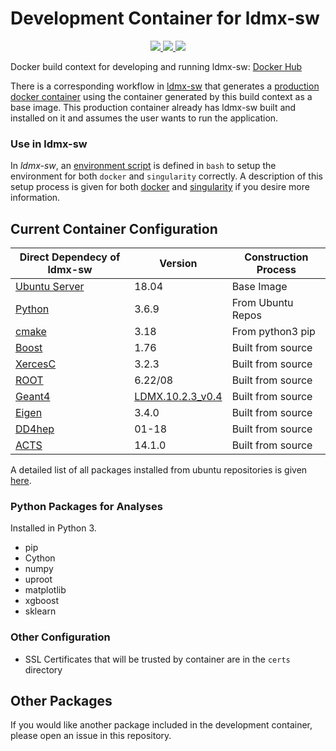 # Development Container for ldmx-sw

<p align="center">
    <a href="http://perso.crans.org/besson/LICENSE.html" alt="GPLv3 license">
        <img src="https://img.shields.io/badge/License-GPLv3-blue.svg" />
    </a>
    <a href="https://github.com/LDMX-Software/docker/actions" alt="Actions">
        <img src="https://github.com/LDMX-Software/docker/workflows/CI/badge.svg" />
    </a>
    <a href="https://hub.docker.com/r/ldmx/dev" alt="DockerHub">
        <img src="https://img.shields.io/github/v/release/LDMX-Software/docker" />
    </a>
</p>

Docker build context for developing and running ldmx-sw: [Docker Hub](https://hub.docker.com/repository/docker/ldmx/dev)

There is a corresponding workflow in [ldmx-sw](https://github.com/LDMX-Software/ldmx-sw) that generates a [production docker container](https://hub.docker.com/repository/docker/ldmx/pro) using the container generated by this build context as a base image.
This production container already has ldmx-sw built and installed on it and assumes the user wants to run the application.

### Use in ldmx-sw

In _ldmx-sw_, an [environment script](https://github.com/LDMX-Software/ldmx-sw/blob/master/scripts/ldmx-env.sh) is defined in `bash` to setup the environment for both `docker` and `singularity` correctly.
A description of this setup process is given for both [docker](docs/use_with_docker.md) and [singularity](docs/use_with_singularity.md) if you desire more information.

## Current Container Configuration

Direct Dependecy of ldmx-sw | Version | Construction Process
---|---|---
[Ubuntu Server](https://ubuntu.com/) | 18.04 | Base Image
[Python](https://www.python.org/) | 3.6.9 | From Ubuntu Repos
[cmake](https://cmake.org/) | 3.18 | From python3 pip
[Boost](https://www.boost.org/) | 1.76 | Built from source
[XercesC](http://xerces.apache.org/xerces-c/) | 3.2.3 | Built from source
[ROOT](https://root.cern.ch/) | 6.22/08 | Built from source
[Geant4](https://geant4.web.cern.ch/node/1) | [LDMX.10.2.3\_v0.4](https://github.com/LDMX-Software/geant4/tree/LDMX.10.2.3_v0.4) | Built from source
[Eigen](https://eigen.tuxfamily.org/index.php?title=Main_Page) | 3.4.0 | Built from source
[DD4hep](https://github.com/AIDASoft/DD4hep) | 01-18 | Built from source
[ACTS](https://github.com/acts-project/acts) | 14.1.0 | Built from source

A detailed list of all packages installed from ubuntu repositories is given [here](docs/ubuntu-packages.md).

### Python Packages for Analyses
Installed in Python 3.
- pip 
- Cython
- numpy
- uproot
- matplotlib
- xgboost
- sklearn

### Other Configuration
- SSL Certificates that will be trusted by container are in the `certs` directory

## Other Packages
If you would like another package included in the development container, please open an issue in this repository.

